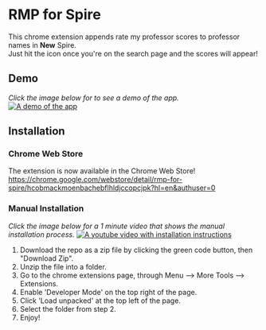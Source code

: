 # RMP for Spire

This chrome extension appends rate my professor scores to professor names in **New** Spire.  
Just hit the icon once you're on the search page and the scores will appear!

## Demo

_Click the image below for to see a demo of the app._  
[![A demo of the app](https://img.youtube.com/vi/mkofrulGnyc/0.jpg)](https://www.youtube.com/watch?v=mkofrulGnyc)

## Installation

### Chrome Web Store
The extension is now available in the Chrome Web Store!  
https://chrome.google.com/webstore/detail/rmp-for-spire/hcobmackmoenbachebflhldjccopcjpk?hl=en&authuser=0

### Manual Installation
_Click the image below for a 1 minute video that shows the manual installation process._
[![A youtube video with installation instructions](https://img.youtube.com/vi/TmPhPxo_RtY/0.jpg)](https://www.youtube.com/watch?v=TmPhPxo_RtY)

1. Download the repo as a zip file by clicking the green code button, then "Download Zip".
2. Unzip the file into a folder.
3. Go to the chrome extensions page, through Menu --> More Tools --> Extensions.
4. Enable 'Developer Mode' on the top right of the page.
5. Click 'Load unpacked' at the top left of the page.
6. Select the folder from step 2.
7. Enjoy!